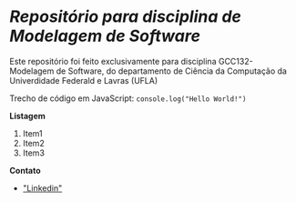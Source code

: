# *Repositório para disciplina de Modelagem de Software*

<p align="start">Este repositório foi feito exclusivamente para disciplina GCC132-Modelagem de Software, do departamento de Ciência da Computação da Univerdidade Federald e Lavras (UFLA)</p>

Trecho de código em JavaScript:
`console.log("Hello World!")`

**Listagem**
1. Item1
2. Item2
3. Item3

**Contato**
* ["Linkedin"](https://www.linkedin.com/in/gabriellealmeidacuba/ )



